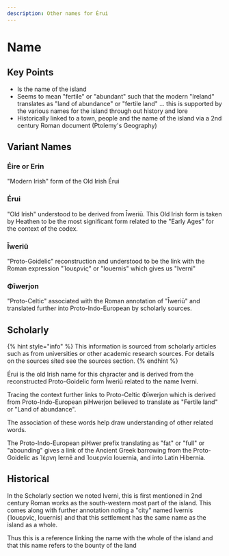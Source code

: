 ```yaml
---
description: Other names for Érui
---
```


# Name

## Key Points

* Is the name of the island
* Seems to mean "fertile" or "abundant" such that the modern "Ireland" translates as "land of abundance" or "fertile land" ... this is supported by the various names for the island through out history and lore
* Historically linked to a town, people and the name of the island via a 2nd century Roman document (Ptolemy's Geography)

## Variant Names

### Éire or Erin

"Modern Irish" form of the Old Irish Érui

### Érui

"Old Irish" understood to be derived from Īweriū. This Old Irish form is taken by Heathen to be the most significant form related to the "Early Ages" for the context of the codex.

### Īweriū

"Proto-Goidelic" reconstruction and understood to be the link with the Roman expression "Ἰουερνίς" or "Iouernis" which gives us "Iverni"

### Φīwerjon

"Proto-Celtic" associated with the Roman annotation of "Īweriū" and translated further into Proto-Indo-European by scholarly sources.



## Scholarly

{% hint style="info" %}
This information is sourced from scholarly articles such as from universities or other academic research sources. For details on the sources sited see the sources section.
{% endhint %}

Érui is the old Irish name for this character and is derived from the reconstructed Proto-Goidelic form Īweriū related to the name Iverni.

Tracing the context further links to Proto-Celtic Φīwerjon which is derived from Proto-Indo-European piHwerjon believed to translate as "Fertile land" or "Land of abundance".

The association of these words help draw understanding of other related words.

The Proto-Indo-European piHwer prefix translating as "fat" or "full" or "abounding" gives a link of the Ancient Greek barrowing from the Proto-Goidelic as Ἰέρνη Iernē and Ἰουερνία Iouernia, and into Latin Hibernia.

## Historical

In the Scholarly section we noted Iverni, this is first mentioned in 2nd century Roman works as the south-western most part of the island. This comes along with further annotation noting a "city" named Ivernis (Ἰουερνίς, Iouernis) and that this settlement has the same name as the island as a whole.

Thus this is a reference linking the name with the whole of the island and that this name refers to the bounty of the land
